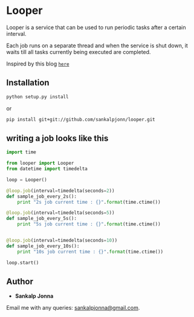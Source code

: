# Looper
Looper is a service that can be used to run periodic tasks after a certain interval.

Each job runs on a separate thread and when the service is shut down, it waits till all tasks currently being executed are completed.

Inspired by this blog [`here`](https://www.g-loaded.eu/2016/11/24/how-to-terminate-running-python-threads-using-signals/)

## Installation
```sh
python setup.py install
```
or
```sh
pip install git+git://github.com/sankalpjonn/looper.git
```

## writing a job looks like this

```python
import time

from looper import Looper
from datetime import timedelta

loop = Looper()

@loop.job(interval=timedelta(seconds=2))
def sample_job_every_2s():
    print "2s job current time : {}".format(time.ctime())

@loop.job(interval=timedelta(seconds=5))
def sample_job_every_5s():
    print "5s job current time : {}".format(time.ctime())


@loop.job(interval=timedelta(seconds=10))
def sample_job_every_10s():
    print "10s job current time : {}".format(time.ctime())

loop.start()
```

## Author
* **Sankalp Jonna**

Email me with any queries: [sankalpjonna@gmail.com](sankalpjonna@gmail.com).
